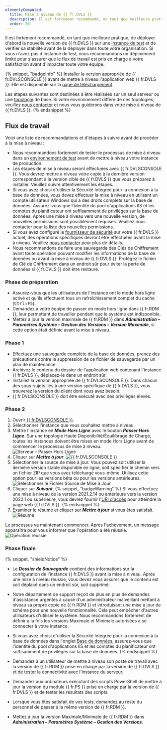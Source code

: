 ```yaml
---
eleventyComputed:
  title: Mise à niveau de {{ fr.DVLS }}
  description: Il est fortement recommandé, en tant que meilleure pratique, de déployer d'abord la nouvelle version de {{ fr.DVLS }} sur une instance de test et de vérifier sa stabilité avant de la déployer dans toute votre organisation.
  order: 50
---
```

Il est fortement recommandé, en tant que meilleure pratique, de déployer d'abord la nouvelle version de {{ fr.DVLS }} sur une [instance de test](/server/kb/how-to-articles/create-server-staging-instance/) et de vérifier sa stabilité avant de la déployer dans toute votre organisation. Si vous n'avez pas d'instance de test, nous recommandons un déploiement limité pour s'assurer que le flux de travail est pris en charge à votre satisfaction avant d'impacter toute votre équipe.

{% snippet, "badgeInfo" %}
Installer la version appropriée de {{ fr.DVLSCONSOLE }} avant de mettre à niveau l'application web {{ fr.DVLS }}. Elle est disponible sur la [page de téléchargement](https://devolutions.net/server/home/download/).

Les étapes suivantes sont destinées à être réalisées sur un seul serveur ou une [topologie](/server/overview/topologies/) de base. Si votre environnement diffère de ces topologies, veuillez [nous contacter](mailto:service@devolutions.net) et nous vous guiderons dans votre mise à niveau de {{ fr.DVLS }}.
{% endsnippet %}

## Flux de travail
Voici une liste de recommandations et d'étapes à suivre avant de procéder à la mise à niveau :
* Nous recommandons fortement de tester le processus de mise à niveau dans un [environnement de test](/server/kb/how-to-articles/create-server-staging-instance/) avant de mettre à niveau votre instance de production.
* Les étapes de mise à niveau seront effectuées avec {{ fr.DVLSCONSOLE }}. Vous devrez mettre à niveau votre copie à la dernière version correspondant à la version cible de {{ fr.DVLS }} que vous préparez à installer. Veuillez suivre attentivement les étapes.
* Si vous avez choisi d'utiliser la Sécurité Intégrée pour la connexion à la base de données, vous devez effectuer la mise à niveau en utilisant un compte utilisateur Windows qui a des droits complets sur la base de données. Assurez-vous que l'identité du pool d'applications IIS et les comptes du planificateur ont suffisamment de privilèges sur la base de données. Après une mise à niveau vers une nouvelle version, de nouvelles permissions sont possiblement requises. Veuillez nous contacter pour la liste des nouvelles permissions.
* Si vous avez configuré le [fournisseur de sécurité](/rdm/commands/administration/security/security-providers/) sur votre {{ fr.DVLS }} actuel, des opérations spécifiques devront être effectuées avant la mise à niveau. Veuillez [nous contacter](mailto:service@devolutions.net) pour plus de détails.
* Nous recommandons de faire une sauvegarde des Clés de Chiffrement avant toute opération pouvant modifier les informations de la base de données ou avant la mise à niveau de {{ fr.DVLS }}. Protégez le fichier de Clé de Chiffrement dans un endroit sûr pour éviter la perte de données si {{ fr.DVLS }} doit être restauré.

### Phase de préparation

* Assurez-vous que les utilisateurs de l'instance ont le mode hors ligne activé et qu'ils effectuent tous un rafraîchissement complet du cache (<kbd>Ctrl</kbd>+<kbd>F5</kbd>).
* Demandez à votre équipe de passer en mode hors ligne dans {{ fr.RDM }}, leur permettant de travailler pendant que le système est indisponible.
* Mettez à jour la version maximale de {{ fr.RDM }} dans ***Administration – Paramètres Système – Gestion des Versions – Version Maximale***, si cette option était définie avant la mise à niveau.

### Phase 1

* Effectuez une sauvegarde complète de la base de données, prenez des précautions contre la suppression de ce fichier de sauvegarde par un plan de maintenance.
* Archivez le contenu du dossier de l'application web contenant l'instance {{ fr.DVLS }}, déplacez-le dans un endroit sûr.
* Installez la version appropriée de {{ fr.DVLSCONSOLE }}. Dans chacun des sous-sujets liés à une version spécifique de {{ fr.DVLS }}, vous trouverez la version du client dont vous avez besoin.
* {{ fr.DVLSCONSOLE }} doit être exécuté avec des privilèges élevés.

### Phase 2

1. Ouvrir [{{ fr.DVLSCONSOLE }}](/server/management/devolutions-server-console/).
1. Sélectionner l'instance que vous souhaitez mettre à niveau.
1. Mettre l'instance en ***Mode Hors Ligne*** avec le bouton ***Passer Hors Ligne***. Sur une topologie Haute Disponibilité/Équilibrage de Charge, toutes les instances doivent être mises en mode Hors Ligne avant de commencer le processus de mise à niveau.
![Serveur – Passer Hors Ligne](https://cdnweb.devolutions.net/docs/DVLSCONSOLE2004_2024_1.png)
1. Cliquer sur ***Mettre à jour***.
![{{ fr.DVLSCONSOLE }}](https://cdnweb.devolutions.net/docs/DVLSCONSOLE2000_2024_1.png)
1. Sélectionner la source de mise à jour. Vous pouvez soit utiliser la dernière version stable disponible en ligne, soit spécifier le chemin vers un fichier ZIP que vous avez téléchargé vous-même. Utilisez cette option pour les versions bêta ou pour les versions antérieures.
![Sélectionner le Fichier Source de Mise à Jour](https://cdnweb.devolutions.net/docs/DVLSCONSOLE2001_2024_1.png)
1. Cliquer sur ***Suivant***.
   {% snippet, "badgeWarning" %}
   Si vous effectuez une mise à niveau de la version 2021.2.14 ou antérieure vers la version 2022.1 ou supérieure, vous devrez fournir l'[URI d'accès](/server/kb/knowledge-base/access-uri/) pour atteindre la page web {{ fr.DVLS }}.
   {% endsnippet %}
1. Examiner le résumé et cliquer sur ***Mettre à jour*** si vous êtes satisfait.
![Résumé](https://cdnweb.devolutions.net/docs/DVLSCONSOLE2002_2024_1.png)

Le processus va maintenant commencer. Après l'achèvement, un message apparaîtra pour vous informer que l'opération a été réussie.
![Opération réussie](https://cdnweb.devolutions.net/docs/DVLSCONSOLE2003_2024_1.png)

### Phase finale

{% snippet, "shieldNotice" %}
* Le ***Dossier de Sauvegarde*** contient des informations sur la configuration de l'instance {{ fr.DVLS }} avant la mise à niveau. Après une mise à niveau réussie, vous devez vous assurer que le contenu est soit déplacé dans un endroit sûr, soit supprimé.
* Notre département de support reçoit de plus en plus de demandes d'assistance urgentes à cause d'un administrateur malveillant mettant à niveau sa propre copie de {{ fr.RDM }} et introduisant une mise à jour de schéma pour une nouvelle fonctionnalité. Cela peut empêcher d'autres utilisateurs d'utiliser le système. Nous recommandons fortement de définir à la fois les versions Maximale et Minimale autorisées à se connecter à votre instance.
* Si vous avez choisi d'utiliser la Sécurité Intégrée pour la connexion à la base de données dans l'onglet [Base de données](/server/management/devolutions-server-console/devolutions-server-settings/database/), assurez-vous que l'identité du pool d'applications IIS et les comptes du planificateur ont suffisamment de privilèges sur la base de données.
{% endsnippet %}

* Demandez à un utilisateur de mettre à niveau son poste de travail avec la version de {{ fr.RDM }} prise en charge par la version de {{ fr.DVLS }} et de tester la connectivité avec l'instance du serveur.
* Demandez aux ordinateurs exécutant des scripts PowerShell de mettre à jour la version du module {{ fr.PS }} prise en charge par la version de {{ fr.DVLS }} et de tester les résultats des scripts.
* Lorsque vous êtes satisfait de vos tests, demandez au reste du personnel de passer à la même version de {{ fr.RDM }}.
* Mettez à jour la version Maximale/Minimale de {{ fr.RDM }} dans ***Administration – Paramètres Système – Gestion des Versions***.